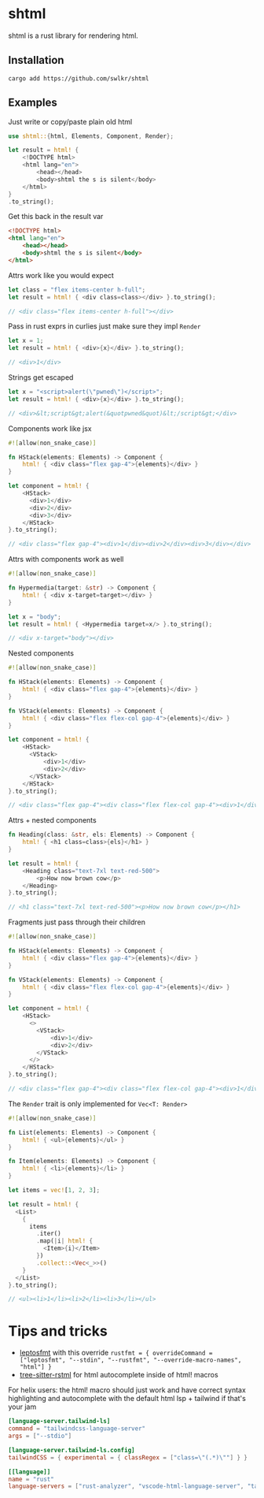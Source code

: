 # shtml

shtml is a rust library for rendering html.

## Installation

```
cargo add https://github.com/swlkr/shtml
```

## Examples

Just write or copy/paste plain old html

```rust
use shtml::{html, Elements, Component, Render};

let result = html! {
    <!DOCTYPE html>
    <html lang="en">
        <head></head>
        <body>shtml the s is silent</body>
    </html>
}
.to_string();
```

Get this back in the result var

```html
<!DOCTYPE html>
<html lang="en">
    <head></head>
    <body>shtml the s is silent</body>
</html>
```

Attrs work like you would expect

```rust
let class = "flex items-center h-full";
let result = html! { <div class=class></div> }.to_string();

// <div class="flex items-center h-full"></div>
```

Pass in rust exprs in curlies just make sure they impl `Render`

```rust
let x = 1;
let result = html! { <div>{x}</div> }.to_string();

// <div>1</div>
```

Strings get escaped

```rust
let x = "<script>alert(\"pwned\")</script>";
let result = html! { <div>{x}</div> }.to_string();

// <div>&lt;script&gt;alert(&quotpwned&quot)&lt;/script&gt;</div>
```

Components work like jsx

```rust
#![allow(non_snake_case)]

fn HStack(elements: Elements) -> Component {
    html! { <div class="flex gap-4">{elements}</div> }
}

let component = html! {
    <HStack>
      <div>1</div>
      <div>2</div>
      <div>3</div>
    </HStack>
}.to_string();

// <div class="flex gap-4"><div>1</div><div>2</div><div>3</div></div>
```

Attrs with components work as well

```rust
#![allow(non_snake_case)]

fn Hypermedia(target: &str) -> Component {
    html! { <div x-target=target></div> }
}

let x = "body";
let result = html! { <Hypermedia target=x/> }.to_string();

// <div x-target="body"></div>
```

Nested components

```rust
#![allow(non_snake_case)]

fn HStack(elements: Elements) -> Component {
    html! { <div class="flex gap-4">{elements}</div> }
}

fn VStack(elements: Elements) -> Component {
    html! { <div class="flex flex-col gap-4">{elements}</div> }
}

let component = html! {
    <HStack>
      <VStack>
          <div>1</div>
          <div>2</div>
      </VStack>
    </HStack>
}.to_string();

// <div class="flex gap-4"><div class="flex flex-col gap-4"><div>1</div><div>2</div></div></div>
```

Attrs + nested components

```rust
fn Heading(class: &str, els: Elements) -> Component {
    html! { <h1 class=class>{els}</h1> }
}

let result = html! {
    <Heading class="text-7xl text-red-500">
        <p>How now brown cow</p>
    </Heading>
}.to_string();

// <h1 class="text-7xl text-red-500"><p>How now brown cow</p></h1>
```

Fragments just pass through their children

```rust
#![allow(non_snake_case)]

fn HStack(elements: Elements) -> Component {
    html! { <div class="flex gap-4">{elements}</div> }
}

fn VStack(elements: Elements) -> Component {
    html! { <div class="flex flex-col gap-4">{elements}</div> }
}

let component = html! {
    <HStack>
      <>
        <VStack>
            <div>1</div>
            <div>2</div>
        </VStack>
      </>
    </HStack>
}.to_string();

// <div class="flex gap-4"><div class="flex flex-col gap-4"><div>1</div><div>2</div></div></div>
```

The `Render` trait is only implemented for `Vec<T: Render>`

```rust
#![allow(non_snake_case)]

fn List(elements: Elements) -> Component {
    html! { <ul>{elements}</ul> }
}

fn Item(elements: Elements) -> Component {
    html! { <li>{elements}</li> }
}

let items = vec![1, 2, 3];

let result = html! {
  <List>
    {
      items
        .iter()
        .map(|i| html! {
          <Item>{i}</Item>
        })
        .collect::<Vec<_>>()
    }
  </List>
}.to_string();

// <ul><li>1</li><li>2</li><li>3</li></ul>
```

# Tips and tricks

- [leptosfmt](https://github.com/bram209/leptosfmt) with this override `rustfmt = { overrideCommand = ["leptosfmt", "--stdin", "--rustfmt", "--override-macro-names", "html"] }`
- [tree-sitter-rstml](https://github.com/rayliwell/tree-sitter-rstml) for html autocomplete inside of html! macros

For helix users: the html! macro should just work and have correct syntax highlighting and autocomplete with the default html lsp + tailwind if that's your jam

```toml
[language-server.tailwind-ls]
command = "tailwindcss-language-server"
args = ["--stdio"]

[language-server.tailwind-ls.config]
tailwindCSS = { experimental = { classRegex = ["class=\"(.*)\""] } }

[[language]]
name = "rust"
language-servers = ["rust-analyzer", "vscode-html-language-server", "tailwind-ls"]
```
